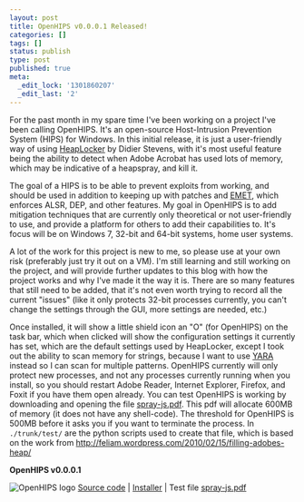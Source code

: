 ```yaml
---
layout: post
title: OpenHIPS v0.0.0.1 Released!
categories: []
tags: []
status: publish
type: post
published: true
meta:
  _edit_lock: '1301860207'
  _edit_last: '2'
---
```

For the past month in my spare time I've been working on a project I've been calling OpenHIPS.  It's an open-source Host-Intrusion Prevention System (HIPS) for Windows.  In this initial release, it is just a user-friendly way of using <a href="http://blog.didierstevens.com/programs/heaplocker/">HeapLocker</a> by Didier Stevens, with it's most useful feature being the ability to detect when Adobe Acrobat has used lots of memory, which may be indicative of a heapspray, and kill it.

The goal of a HIPS is to be able to prevent exploits from working, and should be used in addition to keeping up with patches and <a href="http://www.microsoft.com/downloads/en/details.aspx?FamilyID=c6f0a6ee-05ac-4eb6-acd0-362559fd2f04">EMET</a>, which enforces ALSR, DEP, and other features.  My goal in OpenHIPS is to add mitigation techniques that are currently only theoretical or not user-friendly to use, and provide a platform for others to add their capabilities to.  It's focus will be on Windows 7, 32-bit and 64-bit systems, home user systems.

A lot of the work for this project is new to me, so please use at your own risk (preferably just try it out on a VM).  I'm still learning and still working on the project, and will provide further updates to this blog with how the project works and why I've made it the way it is.  There are so many features that still need to be added, that it's not even worth trying to record all the current "issues" (like it only protects 32-bit processes currently, you can't change the settings through the GUI, more settings are needed, etc.)

Once installed, it will show a little shield icon an "O" (for OpenHIPS) on the task bar, which when clicked will show the configuration settings it currently has set, which are the default settings used by HeapLocker, except I took out the ability to scan memory for strings, because I want to use <a href="http://code.google.com/p/yara-project/">YARA</a> instead so I can scan for multiple patterns.  OpenHIPS currently will only protect new processes, and not any processes currently running when you install, so you should restart Adobe Reader, Internet Explorer, Firefox, and Foxit if you have them open already.  You can test OpenHIPS is working by downloading and opening the file <a href="https://www.assembla.com/code/openhips/subversion/nodes/Releases/v0.0.0.1/spray-js.pdf?_format=raw&amp;rev=94">spray-js.pdf</a>.  This pdf will allocate 600MB of memory (it does not have any shell-code).  The threshold for OpenHIPS is 500MB before it asks you if you want to terminate the process.  In `./trunk/test/` are the python scripts used to create that file, which is based on the work from <a href="http://feliam.wordpress.com/2010/02/15/filling-adobes-heap/">http://feliam.wordpress.com/2010/02/15/filling-adobes-heap/</a>

<b>OpenHIPS v0.0.0.1</b>

<img src="http://0xdabbad00.com/wp-content/uploads/2011/03/openhips_logo.png" alt="OpenHIPS logo" /> <a href="https://www.assembla.com/wiki/show/openhips/">Source code</a> | <a href="https://www.assembla.com/code/openhips/subversion/nodes/Releases/v0.0.0.1/openhips-setup-v0.0.0.1.msi?_format=raw&amp;rev=94">Installer</a> | Test file <a href="https://www.assembla.com/code/openhips/subversion/nodes/Releases/v0.0.0.1/spray-js.pdf?_format=raw&amp;rev=94">spray-js.pdf</a>
